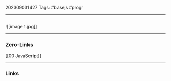 202309031427
Tags: #basejs #progr 

---
##
 ![[image 1.jpg]]

---
### Zero-Links
[[00 JavaScript]]

---
### Links
